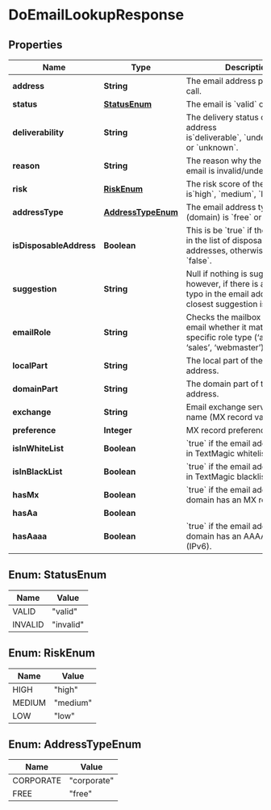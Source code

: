 
# DoEmailLookupResponse

## Properties
Name | Type | Description | Notes
------------ | ------------- | ------------- | -------------
**address** | **String** | The email address passed to the call. | 
**status** | [**StatusEnum**](#StatusEnum) | The email is &#x60;valid&#x60; or &#x60;invalid&#x60;. | 
**deliverability** | **String** | The delivery status of the email address is&#x60;deliverable&#x60;, &#x60;undeliverable&#x60;  or &#x60;unknown&#x60;. | 
**reason** | **String** | The reason why the checked email is invalid/undeliverable. | 
**risk** | [**RiskEnum**](#RiskEnum) | The risk score of the email is&#x60;high&#x60;, &#x60;medium&#x60;, &#x60;low&#x60; or &#x60;null&#x60;. | 
**addressType** | [**AddressTypeEnum**](#AddressTypeEnum) | The email address type (domain) is &#x60;free&#x60; or &#x60;corporate&#x60;. | 
**isDisposableAddress** | **Boolean** | This is be &#x60;true&#x60; if the domain is in the list of disposable email addresses, otherwise returns as &#x60;false&#x60;. | 
**suggestion** | **String** | Null if nothing is suggested, however, if there is a potential typo in the email address, the closest suggestion is provided. | 
**emailRole** | **String** | Checks the mailbox part of the email whether it matches a specific role type (‘admin’, ‘sales’, ‘webmaster’) | 
**localPart** | **String** | The local part of the email address. | 
**domainPart** | **String** | The domain part of the email address. | 
**exchange** | **String** | Email exchange server domain name (MX record value). | 
**preference** | **Integer** | MX record preference. | 
**isInWhiteList** | **Boolean** | &#x60;true&#x60; if the email address exists in TextMagic whitelist.  | 
**isInBlackList** | **Boolean** | &#x60;true&#x60; if the email address exists in TextMagic blacklist.  | 
**hasMx** | **Boolean** | &#x60;true&#x60; if the email address domain has an MX record.  | 
**hasAa** | **Boolean** |  | 
**hasAaaa** | **Boolean** | &#x60;true&#x60; if the email address domain has an AAAA record (IPv6).  | 


<a name="StatusEnum"></a>
## Enum: StatusEnum
Name | Value
---- | -----
VALID | &quot;valid&quot;
INVALID | &quot;invalid&quot;


<a name="RiskEnum"></a>
## Enum: RiskEnum
Name | Value
---- | -----
HIGH | &quot;high&quot;
MEDIUM | &quot;medium&quot;
LOW | &quot;low&quot;


<a name="AddressTypeEnum"></a>
## Enum: AddressTypeEnum
Name | Value
---- | -----
CORPORATE | &quot;corporate&quot;
FREE | &quot;free&quot;




